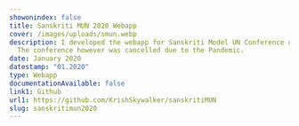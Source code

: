 ```yaml
---
showonindex: false
title: Sanskriti MUN 2020 Webapp
cover: /images/uploads/smun.webp
description: I developed the webapp for Sanskriti Model UN Conference of 2020.
  The conference however was cancelled due to the Pandemic.
date: January 2020
datestamp: "01.2020"
type: Webapp
documentationAvailable: false
link1: Github
url1: https://github.com/KrishSkywalker/sanskritiMUN
slug: sanskritimun2020
---
```

